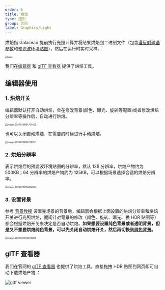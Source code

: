 ```yaml
---
order: 5
title: 烘焙
type: 图形
group: 光照
label: Graphics/Light
---
```


烘焙指 Galacean 提前执行光照计算并将结果烘焙到二进制文件（包含[漫反射球谐参数](https://www.wikiwand.com/zh-hans/%E7%90%83%E8%B0%90%E5%87%BD%E6%95%B0)和[预滤波环境贴图](https://learnopengl-cn.github.io/07%20PBR/03%20IBL/02%20Specular%20IBL/)），然后在运行时实时采样。

<img src="https://gw.alipayobjects.com/zos/OasisHub/5ff4f65b-7940-4359-9de0-f8beef4d7fb2/bake.gif" alt="bake" style="zoom:50%;" />

我们在[编辑器](https://galacean.antgroup.com/editor) 和 [glTF 查看器](https://galacean.antgroup.com/engine/gltf-viewer) 提供了烘焙工具。

## 编辑器使用

### 1. 烘焙开关

编辑器默认打开自动烘焙，会在修改背景(颜色、曝光、旋转等配置)或者修改烘焙分辨率等操作后，自动进行烘焙。

<img src="https://gw.alipayobjects.com/zos/OasisHub/c1d83838-b7c8-434c-b689-118f2ddb0d9e/image-20240219164704802.png" alt="image-20240219164704802" style="zoom:50%;" />

也可以关闭自动烘焙，在需要的时候进行手动烘焙。

<img src="https://gw.alipayobjects.com/zos/OasisHub/2e5e0965-956b-4146-a0de-0ca5a8025d4a/image-20240219164728187.png" alt="image-20240219164728187" style="zoom:50%;" />

### 2. 烘焙分辨率

表示烘焙后的预滤波环境贴图的分辨率，默认 128 分辨率，烘焙产物约为 500KB；64 分辨率的烘焙产物约为 125KB，可以根据场景选择合适的烘焙分辨率。

<img src="https://gw.alipayobjects.com/zos/OasisHub/2aee8d7d-4f64-4ef9-b004-f81be968488e/image-20240219164802607.png" alt="image-20240219164802607" style="zoom:50%;" />

### 3. 设置背景

参考 [背景教程](/docs/graphics/background/sky/) 设置完场景的背景后，编辑器会根据上面设置的烘焙分辨率和烘焙开关进行光照烘焙，期间针对背景的修改（颜色、旋转、曝光、换 HDR 贴图等）都会根据烘焙开关来决定是否自动烘焙。**如果想要设置纯色背景或者透明背景，但是又不想要烘焙纯色背景，可以先关闭自动烘焙开关，然后再切换到[纯色背景](/docs/graphics/background/solidColor/)。**

<img src="https://gw.alipayobjects.com/zos/OasisHub/1604407b-f6e0-442a-b179-aef4836877cf/image-20231009114455268.png" alt="image-20231009114455268" style="zoom:50%;" />

## glTF 查看器

我们在官网的 [glTF 查看器](https://galacean.antgroup.com/engine/gltf-viewer) 也提供了烘焙工具，直接拖拽 HDR 贴图到网页即可自动下载烘焙产物 ：

![gltf viewer](https://gw.alipayobjects.com/mdn/rms_7c464e/afts/img/A*9mGbSpQ4HngAAAAAAAAAAAAAARQnAQ)
